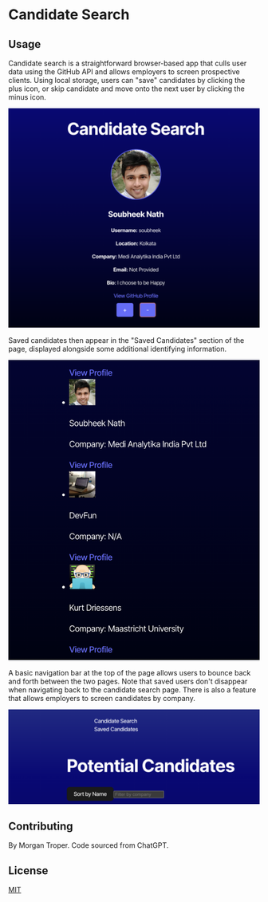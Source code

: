 # Candidate Search

## Usage

Candidate search is a straightforward browser-based app that culls user data using the GitHub API and allows employers to screen prospective clients. Using local storage, users can "save" candidates by clicking the plus icon, or skip candidate and move onto the next user by clicking the minus icon.

![App Screenshot](ch13ss1.png)

Saved candidates then appear in the "Saved Candidates" section of the page, displayed alongside some additional identifying information.

![App Screenshot](ch13ss2.png)

A basic navigation bar at the top of the page allows users to bounce back and forth between the two pages. Note that saved users don't disappear when navigating back to the candidate search page. There is also a feature that allows employers to screen candidates by company.

![App Screenshot](ch13ss3.png)

## Contributing

By Morgan Troper. Code sourced from ChatGPT.

## License

[MIT](https://choosealicense.com/licenses/mit/)
